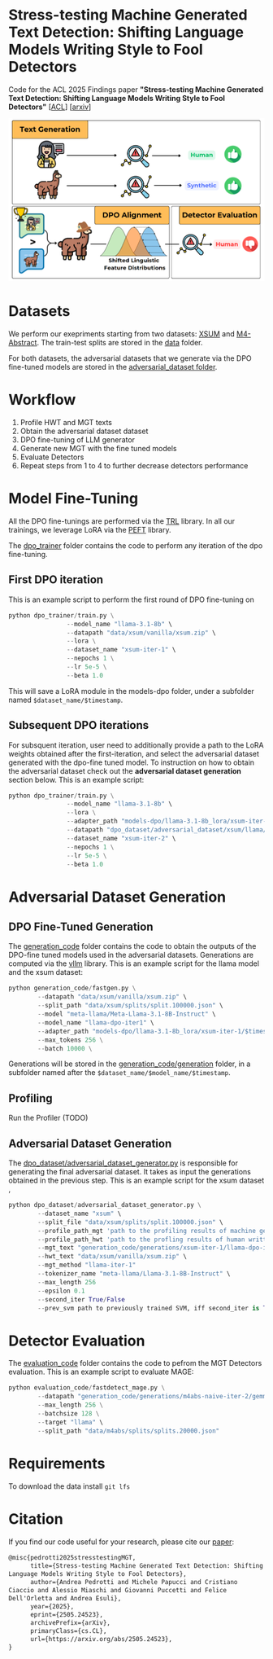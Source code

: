 # Stress-testing Machine Generated Text Detection: Shifting Language Models Writing Style to Fool Detectors

Code for the ACL 2025 Findings paper **"Stress-testing Machine Generated Text Detection: Shifting Language Models Writing Style to Fool Detectors"** \[[ACL](https://2025.aclweb.org/)\] \[[arxiv](https://arxiv.org/abs/2505.24523)\]

![StressTestingMGTDetectorsViaDPO](assets/Stress-testingMachineGeneratedTextDetection_graphical.png "Stress-testing Machine Generated Text Detection: Shifting Language Models Writing Style to Fool Detectors")

# Datasets
We perform our exepriments starting from two datasets: [XSUM](https://huggingface.co/datasets/EdinburghNLP/xsum) and [M4-Abstract](). The train-test splits are stored in the [data](data) folder.

For both datasets, the adversarial datasets that we generate via the DPO fine-tuned models are stored in the [adversarial_dataset folder](dpo_dataset/adversarial_dataset).

# Workflow

1. Profile HWT and MGT texts
2. Obtain the adversarial dataset dataset
3. DPO fine-tuning of LLM generator
4. Generate new MGT with the fine tuned models
5. Evaluate Detectors
6. Repeat steps from 1 to 4 to further decrease detectors performance

# Model Fine-Tuning
All the DPO fine-tunings are performed via the [TRL](https://huggingface.co/docs/trl/index) library. In all our trainings, we leverage LoRA via the [PEFT](https://huggingface.co/docs/peft/en/index) library.

The [dpo_trainer](dpo_trainer) folder contains the code to perform any iteration of the dpo fine-tuning.

## First DPO iteration
This is an example script to perform the first round of DPO fine-tuning on 

```python
python dpo_trainer/train.py \
                --model_name "llama-3.1-8b" \
                --datapath "data/xsum/vanilla/xsum.zip" \
                --lora \
                --dataset_name "xsum-iter-1" \
                --nepochs 1 \
                --lr 5e-5 \
                --beta 1.0
```

This will save a LoRA module in the models-dpo folder, under a subfolder named `$dataset_name/$timestamp`.

## Subsequent DPO iterations
For subsquent iteration, user need to additionally provide a path to the LoRA weights obtained after the first-iteration, and select the adversarial dataset generated with the dpo-fine tuned model.
To instruction on how to obtain the adversarial dataset check out the **adversarial dataset generation** section below.
This is an example script:

```python
python dpo_trainer/train.py \
                --model_name "llama-3.1-8b" \
                --lora \
                --adapter_path "models-dpo/llama-3.1-8b_lora/xsum-iter-1/$timestamp" \
                --datapath "dpo_dataset/adversarial_dataset/xsum/llama/adversarial_dpo_dataset.json" \
                --dataset_name "xsum-iter-2" \
                --nepochs 1 \
                --lr 5e-5 \
                --beta 1.0
```


# Adversarial Dataset Generation

## DPO Fine-Tuned Generation
The [generation_code](generation_code) folder contains the code to obtain the outputs of the DPO-fine tuned models used in the adversarial datasets. Generations are computed via the [vllm](https://docs.vllm.ai/en/stable/) library. This is an example script for the llama model and the xsum dataset:

```python
python generation_code/fastgen.py \
        --datapath "data/xsum/vanilla/xsum.zip" \
        --split_path "data/xsum/splits/split.100000.json" \
        --model "meta-llama/Meta-Llama-3.1-8B-Instruct" \
        --model_name "llama-dpo-iter1" \
        --adapter_path "models-dpo/llama-3.1-8b_lora/xsum-iter-1/$timestamp" \
        --max_tokens 256 \
        --batch 10000 \
```

Generations will be stored in the [generation_code/generation](generation_code/generations) folder, in a subfolder named after the `$dataset_name/$model_name/$timestamp`.

## Profiling
Run the Profiler (TODO)

## Adversarial Dataset Generation
The [dpo_dataset/adversarial_dataset_generator.py](dpo_dataset/adversarial_dataset_generator.py) is responsible for generating the final adversarial dataset. It takes as input the generations obtained in the previous step.
This is an example script for the xsum dataset ,

```python
python dpo_dataset/adversarial_dataset_generator.py \
        --dataset_name "xsum" \
        --split_file "data/xsum/splits/split.100000.json" \
        --profile_path_mgt 'path to the profiling results of machine generated texts' \
        --profile_path_hwt 'path to the profling results of human written texts' \
        --mgt_text "generation_code/generations/xsum-iter-1/llama-dpo-iter1/0130-2348/generations-0203_1752.json" \
        --hwt_text "data/xsum/vanilla/xsum.zip" \
        --mgt_method "llama-iter-1"
        --tokenizer_name "meta-llama/Llama-3.1-8B-Instruct" \
        --max_length 256
        --epsilon 0.1
        --second_iter True/False
        --prev_svm path to previously trained SVM, iff second_iter is True
```

# Detector Evaluation
The [evaluation_code](evaluation_code) folder contains the code to pefrom the MGT Detectors evaluation.
This is an example script to evaluate MAGE:

```python
python evaluation_code/fastdetect_mage.py \
        --datapath "generation_code/generations/m4abs-naive-iter-2/gemma-dpo-iter2/0211-1226/generations-testset-0211_1652.json" \
        --max_length 256 \
        --batchsize 128 \
        --target "llama" \  
        --split_path "data/m4abs/splits/splits.20000.json"
```

# Requirements

To download the data install  `git lfs`

# Citation

If you find our code useful for your research, please cite our [paper](https://arxiv.org/abs/2505.24523):

```
@misc{pedrotti2025stresstestingMGT,
      title={Stress-testing Machine Generated Text Detection: Shifting Language Models Writing Style to Fool Detectors}, 
      author={Andrea Pedrotti and Michele Papucci and Cristiano Ciaccio and Alessio Miaschi and Giovanni Puccetti and Felice Dell'Orletta and Andrea Esuli},
      year={2025},
      eprint={2505.24523},
      archivePrefix={arXiv},
      primaryClass={cs.CL},
      url={https://arxiv.org/abs/2505.24523}, 
}